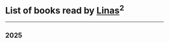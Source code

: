 # List of books read by [Linas](https://plus.google.com/u/0/111754056754751183886/)<sup>2</sup>
---

## 2025






